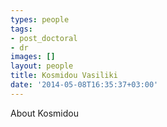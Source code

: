 ```yaml
---
types: people
tags:
- post_doctoral
- dr
images: []
layout: people
title: Kosmidou Vasiliki
date: '2014-05-08T16:35:37+03:00'
---
```

<p>About Kosmidou</p>

